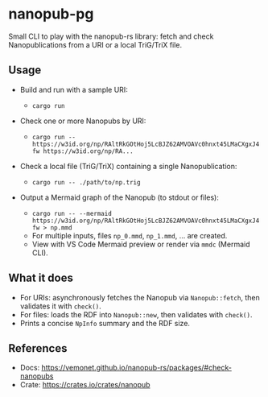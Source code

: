 nanopub-pg
===========

Small CLI to play with the nanopub-rs library: fetch and check Nanopublications from a URI or a local TriG/TriX file.

Usage
-----

- Build and run with a sample URI:
  - `cargo run`

- Check one or more Nanopubs by URI:
  - `cargo run -- https://w3id.org/np/RAltRkGOtHoj5LcBJZ62AMVOAVc0hnxt45LMaCXgxJ4fw https://w3id.org/np/RA...`

- Check a local file (TriG/TriX) containing a single Nanopublication:
  - `cargo run -- ./path/to/np.trig`

- Output a Mermaid graph of the Nanopub (to stdout or files):
  - `cargo run -- --mermaid https://w3id.org/np/RAltRkGOtHoj5LcBJZ62AMVOAVc0hnxt45LMaCXgxJ4fw > np.mmd`
  - For multiple inputs, files `np_0.mmd`, `np_1.mmd`, … are created.
  - View with VS Code Mermaid preview or render via `mmdc` (Mermaid CLI).

What it does
------------

- For URIs: asynchronously fetches the Nanopub via `Nanopub::fetch`, then validates it with `check()`.
- For files: loads the RDF into `Nanopub::new`, then validates with `check()`.
- Prints a concise `NpInfo` summary and the RDF size.

References
----------

- Docs: https://vemonet.github.io/nanopub-rs/packages/#check-nanopubs
- Crate: https://crates.io/crates/nanopub
